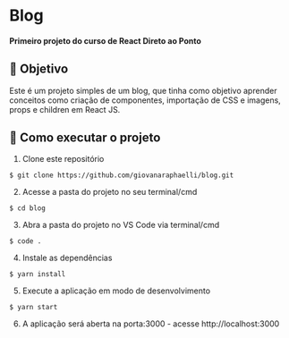 # Blog

#### Primeiro projeto do curso de React Direto ao Ponto

## 🎯 Objetivo

Este é um projeto simples de um blog, que tinha como objetivo aprender conceitos como criação de componentes, importação de CSS e imagens, props e children em React JS.

## 🚀 Como executar o projeto


1. Clone este repositório

``` $ git clone https://github.com/giovanaraphaelli/blog.git ```

2. Acesse a pasta do projeto no seu terminal/cmd

``` $ cd blog ```

3. Abra a pasta do projeto no VS Code via terminal/cmd

``` $ code . ```

4. Instale as dependências

``` $ yarn install ```

5. Execute a aplicação em modo de desenvolvimento

``` $ yarn start ```

6. A aplicação será aberta na porta:3000 - acesse http://localhost:3000



